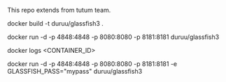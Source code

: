This repo extends from tutum team.


docker build -t duruu/glassfish3 .

docker run -d -p 4848:4848 -p 8080:8080 -p 8181:8181 duruu/glassfish3

docker logs <CONTAINER_ID>

docker run -d -p 4848:4848 -p 8080:8080 -p 8181:8181 -e GLASSFISH_PASS="mypass" duruu/glassfish3